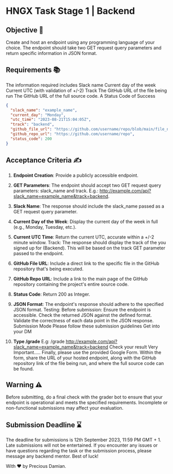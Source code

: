 # HNGX Task Stage 1 | Backend

## Objective 🎯

Create and host an endpoint using any programming language of your choice.
The endpoint should take two GET request query parameters and return specific information in JSON format.

## Requirements 📚

The information required includes Slack name
Current day of the week Current UTC (with validation of +/-2)
Track
The GitHub URL of the file being run
The GitHub URL of the full source code.
A Status Code of Success

```json
{
  "slack_name": "example_name",
  "current_day": "Monday",
  "utc_time": "2023-08-21T15:04:05Z",
  "track": "backend",
  "github_file_url": "https://github.com/username/repo/blob/main/file_name.ext",
  "github_repo_url": "https://github.com/username/repo",
  "status_code": 200
}
```

## Acceptance Criteria ✍️

1. **Endpoint Creation**: Provide a publicly accessible endpoint.
2. **GET Parameters**: The endpoint should accept two GET request query parameters: slack_name and track.
   E.g.: http://example.com/api?slack_name=example_name&track=backend.
3. **Slack Name**: The response should include the slack_name passed as a GET request query parameter.
4. **Current Day of the Week**: Display the current day of the week in full (e.g., Monday, Tuesday, etc.).
5. **Current UTC Time**: Return the current UTC, accurate within a +/-2 minute window.
   Track: The response should display the track of the you signed up for (Backend). This will be based on the track GET parameter passed to the endpoint.
6. **GitHub File URL**: Include a direct link to the specific file in the GitHub repository that's being executed.
7. **GitHub Repo URL**: Include a link to the main page of the GitHub repository containing the project's entire source code.
8. **Status Code**: Return 200 as Integer.
9. **JSON Format**: The endpoint's response should adhere to the specified JSON format.
   Testing: Before submission:
   Ensure the endpoint is accessible.
   Check the returned JSON against the defined format.
   Validate the correctness of each data point in the JSON response.
   Submission Mode
   Please follow these submission guidelines
   Get into your DM

10. **Type /grade** <your-api-endpoint-url-with-the-query-parameters>
    E.g: /grade http://example.com/api?slack_name=example_name&track=backend
    Check your result
    Very Important.....
    Finally, please use the provided Google Form. Within the form, share the URL of your hosted endpoint, along with the GitHub repository link of the file being run, and where the full source code can be found.

## Warning ⚠️

Before submitting, do a final check with the grader bot to ensure that your endpoint is operational and meets the specified requirements. Incomplete or non-functional submissions may affect your evaluation.

## Submission Deadline ⌛

The deadline for submissions is 12th September 2023, 11:59 PM GMT + 1.
Late submissions will not be entertained.
If you encounter any issues or have questions regarding the task or the submission process, please message any backend mentor.
Best of luck!


With ❤️ by Precious Damian.